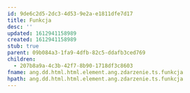 ```yaml
---
id: 9de6c2d5-2dc3-4d53-9e2a-e1811dfe7d17
title: Funkcja
desc: ''
updated: 1612941158989
created: 1612941158989
stub: true
parent: 09b084a3-1fa9-4dfb-82c5-ddafb3ced769
children:
  - 207b8a9a-4c3b-42f7-8b90-1718df3c8603
fname: ang.dd.html.html.element.ang.zdarzenie.ts.funkcja
hpath: ang.dd.html.html.element.ang.zdarzenie.ts.funkcja
---
```




